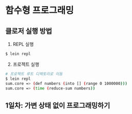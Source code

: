 # 함수형 프로그래밍

## 클로저 실행 방법
1. REPL 실행
```bash
$ lein repl
```

2. 프로젝트 실행
```bash
# 프로젝트 루트 디렉토리로 이동
$ lein repl
sum.core => (def numbers (into [] (range 0 1000000)))
sum.core => (time (reduce-sum numbers))
```

## 1일차: 가변 상태 없이 프로그래밍하기
